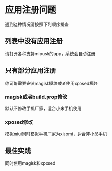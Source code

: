 # 应用注册问题
遇到这种情况请按照下列顺序排查

## 列表中没有应用注册
请打开各种支持mipush的app，系统会自动注册

## 只有部分应用注册
你可能需要安装magisk模块或者使用xposed模块

### magisk或者build.prop修改
默认不修改手机厂家，适合小米手机使用

### xposed修改
模拟miui同时模拟手机厂家为xiaomi，适合非小米手机

## 最佳实践
同时使用magisk和xposed